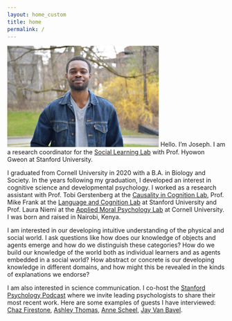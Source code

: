 ```yaml
---
layout: home_custom
title: home
permalink: /
---
```


<!-- ### __Joseph Outa__ -->
<img class="fig" src="/images/homepage-pic.JPG" width="350">
Hello. I’m Joseph. I am a research coordinator for the <a href = "http://sll.stanford.edu/research.html" target="_blank" rel="noopener noreferrer">Social Learning Lab</a> with Prof. Hyowon Gweon at Stanford University. 

I graduated from Cornell University in 2020 with a B.A. in Biology and Society. In the years following my graduation, I developed an interest in cognitive science and developmental psychology. I worked as a research assistant with Prof. Tobi Gerstenberg at the <a href = "https://cicl.stanford.edu/" target="_blank" rel="noopener noreferrer">Causality in Cognition Lab</a>, Prof. Mike Frank at the <a href = "http://langcog.stanford.edu/index.html" target="_blank" rel="noopener noreferrer">Language and Cognition Lab</a> at Stanford University and Prof. Laura Niemi at the <a href = "https://lauraniemi.com/lab/" target="_blank" rel="noopener noreferrer">Applied Moral Psychology Lab</a> at Cornell University. I was born and raised in Nairobi, Kenya.

I am interested in our developing intuitive understanding of the physical and social world. I ask questions like how does our knowledge of objects and agents emerge and how do we distinguish these categories? How do we build our knowledge of the world both as individual learners and as agents embedded in a social world? How abstract or concrete is our developing knowledge in different domains, and how might this be revealed in the kinds of explanations we endorse? 

I am also interested in science communication. I co-host the <a href = "https://www.stanfordpsychologypodcast.com/episodes" target="_blank" rel="noopener noreferrer">Stanford Psychology Podcast</a> where we invite leading psychologists to share their most recent work. Here are some examples of guests I have interviewed: <a href = "https://podcasts.apple.com/es/podcast/61-chaz-firestone-melting-ice-with-your-mind/id1574802514?i=1000578062671" target="_blank" rel="noopener noreferrer">Chaz Firestone</a>, <a href = "https://podcasts.apple.com/br/podcast/40-ashley-thomas-how-children-use-saliva-sharing-to/id1574802514?i=1000556551754" target="_blank" rel="noopener noreferrer">Ashley Thomas</a>, <a href = "https://podcasts.apple.com/us/podcast/63-anne-scheel-why-most-psychological-research-findings/id1574802514?i=1000579611325" target="_blank" rel="noopener noreferrer">Anne Scheel</a>, <a href = "https://podcasts.apple.com/sk/podcast/52-jay-van-bavel-the-power-of-us/id1574802514?i=1000568346780" target="_blank" rel="noopener noreferrer">Jay Van Bavel</a>.
